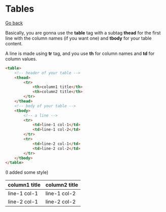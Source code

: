 # Tables

[Go back](..)

Basically, you are gonna use the **table** tag with
a subtag **thead** for the first line with the column
names (if you want one) and **tbody** for your table content.

A line is made using **tr** tag, and you use
**th** for column names and **td** for column values.

```html
<table>
    <!-- header of your table -->
    <thead>
        <tr>
            <th>column1 title</th>
            <th>column2 title</th>
        </tr>
    </thead>
    <!-- body of your table -->
    <tbody>
        <!-- a line -->
        <tr>
            <td>line-1 col-1</td>
            <td>line-1 col-2</td>
        </tr>
        <tr>
            <td>line-2 col-1</td>
            <td>line-2 col-2</td>
        </tr>
    </tbody>
</table>
```

<div class="sr"></div>

(I added some style)

<table class="table table-bordered table-dark text-warning">
    <!-- header of your table -->
    <thead>
        <tr>
            <th>column1 title</th>
            <th>column2 title</th>
        </tr>
    </thead>
    <!-- body of your table -->
    <tbody>
        <!-- a line -->
        <tr>
            <td>line-1 col-1</td>
            <td>line-1 col-2</td>
        </tr>
        <tr>
            <td>line-2 col-1</td>
            <td>line-2 col-2</td>
        </tr>
    </tbody>
</table>